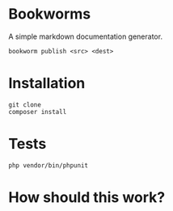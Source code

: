 # Bookworms

A simple markdown documentation generator.

	bookworm publish <src> <dest>

# Installation

	git clone 
	composer install

# Tests

	php vendor/bin/phpunit



# How should this work?
